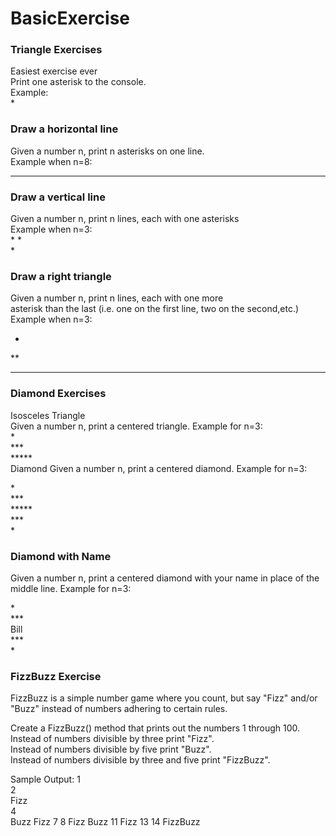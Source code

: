 # BasicExercise
### Triangle Exercises
Easiest exercise ever  
Print one asterisk to the console.<br>
Example:<br>
*  

### Draw a horizontal line
Given a number n, print n asterisks on one line.<br>
Example when n=8:<br>
********   
 
### Draw a vertical line
Given a number n, print n lines, each with one asterisks<br>
Example when n=3:<br>
* 
*  
*  

### Draw a right triangle
Given a number n, print n lines, each with one more <br>asterisk than the last (i.e. one on the first line, two on the second,etc.) <br>
Example when n=3:<br>

*  
**  
***   


### Diamond Exercises
Isosceles Triangle<br>
Given a number n, print a centered triangle. Example for n=3:<br>
  *<br>
 ***<br>
*****<br>
Diamond
Given a number n, print a centered diamond. Example for n=3:<br>

  *<br>
 ***<br>
*****<br>
 ***<br>
  *<br>

### Diamond with Name
Given a number n, print a centered diamond with your name in place of the middle line. Example for n=3:<br>

  *<br>
 ***<br>
Bill<br>
 ***<br>
  *<br>

### FizzBuzz Exercise
FizzBuzz is a simple number game where you count, but say "Fizz" and/or "Buzz" instead of numbers adhering to certain rules.<br>

Create a FizzBuzz() method that prints out the numbers 1 through 100.<br>
Instead of numbers divisible by three print "Fizz".<br>
Instead of numbers divisible by five print "Buzz".<br>
Instead of numbers divisible by three and five print "FizzBuzz".<br>

Sample Output:
1<br>
2<br>
Fizz<br>
4<br>
Buzz
Fizz
7
8
Fizz
Buzz
11
Fizz
13
14
FizzBuzz